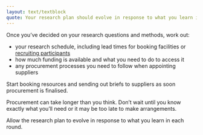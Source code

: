 ```yaml
---
layout: text/textblock
quote: Your research plan should evolve in response to what you learn in each round.
---
```


Once you’ve decided on your research questions and methods, work out:

- your research schedule, including lead times for booking facilities or [recruiting participants](/user-research/find-user-research-participants/)
- how much funding is available and what you need to do to access it
- any procurement processes you need to follow when appointing suppliers

Start booking resources and sending out briefs to suppliers as soon procurement is finalised.

Procurement can take longer than you think. Don’t wait until you know exactly what you’ll need or it may be too late to make arrangements.

Allow the research plan to evolve in response to what you learn in each round.

